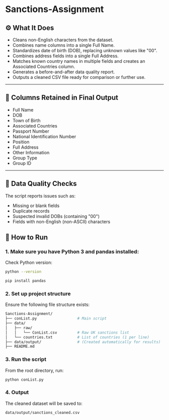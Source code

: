 # Sanctions-Assignment
## ⚙️ What It Does

- Cleans non-English characters from the dataset.
- Combines name columns into a single Full Name.
- Standardizes date of birth (DOB), replacing unknown values like "00".
- Combines address fields into a single Full Address.
- Matches known country names in multiple fields and creates an Associated Countries column.
- Generates a before-and-after data quality report.
- Outputs a cleaned CSV file ready for comparison or further use.

---

## 🧪 Columns Retained in Final Output

- Full Name  
- DOB  
- Town of Birth  
- Associated Countries  
- Passport Number  
- National Identification Number  
- Position  
- Full Address  
- Other Information  
- Group Type  
- Group ID

---

## 🧼 Data Quality Checks

The script reports issues such as:

- Missing or blank fields
- Duplicate records
- Suspected invalid DOBs (containing "00")
- Fields with non-English (non-ASCII) characters

## 🚀 How to Run

### 1. Make sure you have Python 3 and pandas installed:

Check Python version:
```bash
python --version

pip install pandas
```

### 2. Set up project structure
Ensure the following file structure exists:

```bash
Sanctions-Assignment/
├── conList.py                  # Main script
├── data/
│   ├── raw/
│   │   └── ConList.csv         # Raw UK sanctions list
│   └── countries.txt           # List of countries (1 per line)
├── data/output/                # (Created automatically for results)
├── README.md
```

### 3. Run the script
From the root directory, run:
```bash
python conList.py
```

### 4. Output
The cleaned dataset will be saved to:

```bash
data/output/sanctions_cleaned.csv
```
